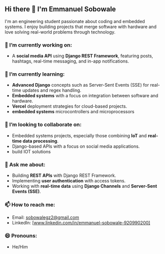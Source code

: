 ## Hi there 👋 I'm Emmanuel Sobowale

I'm an engineering student passionate about coding and embedded systems. I enjoy building projects that merge software with hardware and love solving real-world problems through technology.

### 🔭 I’m currently working on:
- A **social media API** using **Django REST Framework**, featuring posts, hashtags, real-time messaging, and in-app notifications.

### 🌱 I’m currently learning:
- **Advanced Django** concepts such as Server-Sent Events (SSE) for real-time updates and regex handling.
- **Embedded systems** with a focus on integration between software and hardware.
- **Vercel** deployment strategies for cloud-based projects.
- **embedded systems** microcontrollers and microprocessors

### 👯 I’m looking to collaborate on:
- Embedded systems projects, especially those combining **IoT** and **real-time data processing**.
- Django-based APIs with a focus on social media applications.
- build IOT solutions

### 💬 Ask me about:
- Building **REST APIs** with Django REST Framework.
- Implementing **user authentication** with access tokens.
- Working with **real-time data** using **Django Channels** and **Server-Sent Events (SSE)**.

### 📫 How to reach me:
- Email: [sobowalegz2@gmail.com](mailto:sobowalegz2@gmail.com)
- LinkedIn: [www.linkedin.com/in/emmanuel-sobowale-920990200]

### 😄 Pronouns:
- He/Him
